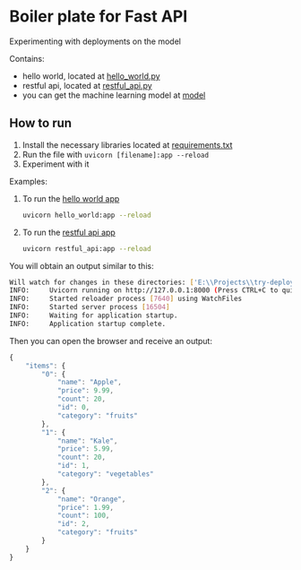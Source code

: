 # Boiler plate for Fast API

Experimenting with deployments on the model

Contains:

- hello world, located at [hello_world.py](hello_world.py)
- restful api, located at [restful_api.py](restful_api.py)
- you can get the machine learning model at [model](https://drive.google.com/file/d/1U5B9TSl6RXTBzL6mXsMwE2sbpeMMVnZI/view?usp=sharing)

## How to run

1. Install the necessary libraries located at [requirements.txt](requirements.txt)
2. Run the file with `uvicorn [filename]:app --reload`
3. Experiment with it

Examples:

1. To run the [hello world app](hello_world.py)

   ```bash
   uvicorn hello_world:app --reload
   ```

2. To run the [restful api app](restful_api.py)

   ```bash
   uvicorn restful_api:app --reload
   ```

You will obtain an output similar to this:

```bash
Will watch for changes in these directories: ['E:\\Projects\\try-deploying-model']
INFO:     Uvicorn running on http://127.0.0.1:8000 (Press CTRL+C to quit)
INFO:     Started reloader process [7640] using WatchFiles
INFO:     Started server process [16504]
INFO:     Waiting for application startup.
INFO:     Application startup complete.
```

Then you can open the browser and receive an output:

```javascript
{
    "items": {
        "0": {
            "name": "Apple",
            "price": 9.99,
            "count": 20,
            "id": 0,
            "category": "fruits"
        },
        "1": {
            "name": "Kale",
            "price": 5.99,
            "count": 20,
            "id": 1,
            "category": "vegetables"
        },
        "2": {
            "name": "Orange",
            "price": 1.99,
            "count": 100,
            "id": 2,
            "category": "fruits"
        }
    }
}
```
